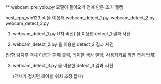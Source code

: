 ** webcam_pre_yolo.py 모델이 들어오기 전에 만든 초기 웹캠

best_cpu_win123.pt 을 이용해 webcam_detect_1.py, webcam_detect_2.py,  webcam_detect_3.py 

1. webcam_detect_1.py (1차 버전) 을 이용한 detect_1 결과 사진

2. webcam_detect_2.py 을 이용한 detect_2 결과 사진

  (방향 탐지후 객체 이름과 함께 출력, 레이블 색상 랜덤, 사용자키로 화면 캡쳐 탑재)

3. webcam_detect_3.py 을 이용한 detect_3 결과 사진

   (객체가 겹치면 레이블 위치 조정 탑재)

